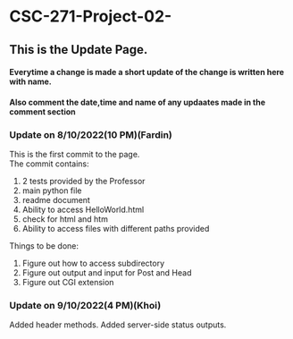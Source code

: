 # CSC-271-Project-02-<br>
## This is the Update Page.<br>
#### Everytime a change is made a short update  of the change is written here with name.<br>
#### Also comment the date,time and name of any updaates made in the comment section<br>

### Update on 8/10/2022(10 PM)(Fardin)<br>
This is the first commit to the page.<br>
The commit contains:<br> 
1. 2 tests provided by the Professor
2. main python file
3. readme document
4. Ability to access HelloWorld.html
5. check for html and htm
6. Ability to access files with different paths provided

Things to be done:<br>
1. Figure out how to access subdirectory
2. Figure out output and input  for Post and Head
3. Figure out CGI extension

### Update on 9/10/2022(4 PM)(Khoi)<br>
Added header methods.
Added server-side status outputs.

